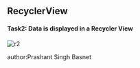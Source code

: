 <h2> RecyclerView </h2>
<h4>Task2: Data is displayed in a Recycler View</h4>

![r2](https://user-images.githubusercontent.com/50170332/111566785-e843da00-87c5-11eb-8176-00bbe33a4483.gif)


author:Prashant Singh Basnet
